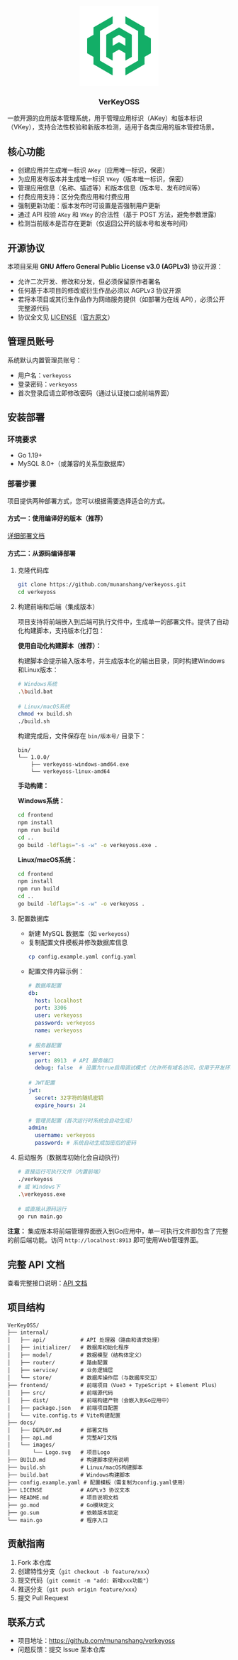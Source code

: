 <div align="center">
  <img src="docs/images/Logo.svg" alt="Logo" width="180" height="180">
</div>

<h3 align="center">VerKeyOSS</h3>

一款开源的应用版本管理系统，用于管理应用标识（AKey）和版本标识（VKey），支持合法性校验和新版本检测，适用于各类应用的版本管控场景。

## 核心功能

- 创建应用并生成唯一标识 `AKey`（应用唯一标识，保密）
- 为应用发布版本并生成唯一标识 `VKey`（版本唯一标识，保密）
- 管理应用信息（名称、描述等）和版本信息（版本号、发布时间等）
- 付费应用支持：区分免费应用和付费应用
- 强制更新功能：版本发布时可设置是否强制用户更新
- 通过 API 校验 `AKey` 和 `VKey` 的合法性（基于 POST 方法，避免参数泄露）
- 检测当前版本是否存在更新（仅返回公开的版本号和发布时间）

## 开源协议

本项目采用 **GNU Affero General Public License v3.0 (AGPLv3)** 协议开源：
- 允许二次开发、修改和分发，但必须保留原作者署名
- 任何基于本项目的修改或衍生作品必须以 AGPLv3 协议开源
- 若将本项目或其衍生作品作为网络服务提供（如部署为在线 API），必须公开完整源代码
- 协议全文见 [LICENSE](LICENSE)（[官方原文](https://www.gnu.org/licenses/agpl-3.0.txt)）

## 管理员账号

系统默认内置管理员账号：
- 用户名：`verkeyoss`
- 登录密码：`verkeyoss`
- 首次登录后请立即修改密码（通过认证接口或前端界面）

## 安装部署

### 环境要求
- Go 1.19+
- MySQL 8.0+（或兼容的关系型数据库）

### 部署步骤

项目提供两种部署方式，您可以根据需要选择适合的方式。

#### 方式一：使用编译好的版本（推荐）

  [详细部署文档](docs/DEPLOY.md)

#### 方式二：从源码编译部署

1. 克隆代码库
   ```bash
   git clone https://github.com/munanshang/verkeyoss.git
   cd verkeyoss
   ```

2. 构建前端和后端（集成版本）
   
   项目支持将前端嵌入到后端可执行文件中，生成单一的部署文件。提供了自动化构建脚本，支持版本化打包：
   
   **使用自动化构建脚本（推荐）：**
   
   构建脚本会提示输入版本号，并生成版本化的输出目录，同时构建Windows和Linux版本：
   
   ```bash
   # Windows系统
   .\build.bat
   
   # Linux/macOS系统
   chmod +x build.sh
   ./build.sh
   ```
   
   构建完成后，文件保存在 `bin/版本号/` 目录下：
   ```
   bin/
   └── 1.0.0/
       ├── verkeyoss-windows-amd64.exe
       └── verkeyoss-linux-amd64
   ```
   
   **手动构建：**
   
   **Windows系统：**
   ```bash
   cd frontend
   npm install
   npm run build
   cd ..
   go build -ldflags="-s -w" -o verkeyoss.exe .
   ```
   
   **Linux/macOS系统：**
   ```bash
   cd frontend
   npm install
   npm run build
   cd ..
   go build -ldflags="-s -w" -o verkeyoss .
   ```

3. 配置数据库
   - 新建 MySQL 数据库（如 `verkeyoss`）
   - 复制配置文件模板并修改数据库信息
     ```bash
     cp config.example.yaml config.yaml
     ```
   - 配置文件内容示例：
     ```yaml
     # 数据库配置
     db:
       host: localhost
       port: 3306
       user: verkeyoss
       password: verkeyoss
       name: verkeyoss

     # 服务器配置
     server:
       port: 8913  # API 服务端口
       debug: false  # 设置为true启用调试模式（允许所有域名访问，仅用于开发环境）

     # JWT配置
     jwt:
       secret: 32字符的随机密钥
       expire_hours: 24

     # 管理员配置（首次运行时系统会自动生成）
     admin:
       username: verkeyoss
       password: # 系统自动生成加密后的密码
     ```

3. 启动服务（数据库初始化会自动执行）
   ```bash
   # 直接运行可执行文件（内置前端）
   ./verkeyoss
   # 或 Windows下
   .\verkeyoss.exe
   
   # 或直接从源码运行
   go run main.go
   ```

**注意：** 集成版本将前端管理界面嵌入到Go应用中，单一可执行文件即包含了完整的前后端功能。访问 `http://localhost:8913` 即可使用Web管理界面。

## 完整 API 文档

查看完整接口说明：[API 文档](docs/api.md)

## 项目结构
```
VerKeyOSS/
├── internal/
│   ├── api/           # API 处理器（路由和请求处理）
│   ├── initializer/   # 数据库初始化程序
│   ├── model/         # 数据模型（结构体定义）
│   ├── router/        # 路由配置
│   ├── service/       # 业务逻辑层
│   └── store/         # 数据库操作层（与数据库交互）
├── frontend/          # 前端项目（Vue3 + TypeScript + Element Plus）
│   ├── src/           # 前端源代码
│   ├── dist/          # 前端构建产物（会嵌入到Go应用中）
│   ├── package.json   # 前端项目配置
│   └── vite.config.ts # Vite构建配置
├── docs/
│   ├── DEPLOY.md      # 部署文档
│   ├── api.md         # 完整API文档
│   └── images/
│       └── Logo.svg   # 项目Logo
├── BUILD.md           # 构建脚本使用说明
├── build.sh           # Linux/macOS构建脚本
├── build.bat          # Windows构建脚本
├── config.example.yaml # 配置模板（需复制为config.yaml使用）
├── LICENSE            # AGPLv3 协议文本
├── README.md          # 项目说明文档
├── go.mod             # Go模块定义
├── go.sum             # 依赖版本锁定
└── main.go            # 程序入口
```

## 贡献指南

1. Fork 本仓库
2. 创建特性分支（`git checkout -b feature/xxx`）
3. 提交代码（`git commit -m "add: 新增xxx功能"`）
4. 推送分支（`git push origin feature/xxx`）
5. 提交 Pull Request

## 联系方式

- 项目地址：https://github.com/munanshang/verkeyoss
- 问题反馈：提交 Issue 至本仓库